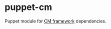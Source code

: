puppet-cm
=========

Puppet module for [CM framework](https://github.com/cargomedia/CM) dependencies.
